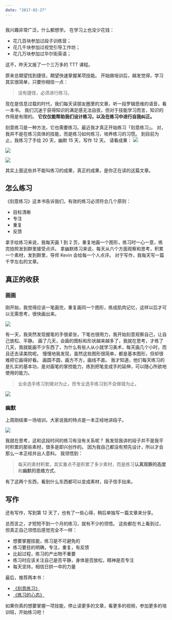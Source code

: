 ```yaml
---
date: "2017-02-27"
---
```


<img src="/_image/2017-02-27-21-45-51.jpg" alt="">

我兴趣非常广泛，什么都想学。
在学习上也没少花钱：

-   花几百块参加过段子训练营；
-   花几千块参加过视觉引导工作坊；
-   花几万块参加过华尔街英语；

这不，昨天又报了一个三万多的 TTT 课程。

原来总期望找到捷径，期望快速掌握某项技能。
开始做培训后，越发觉得，学习其实很简单，只要你相信一点：

> 没有捷径，必须进行练习。

现在是信息过载的时代，我们每天读朋友圈里的文章，听一段罗辑思维的语音，看一本书。
我们沉迷于获得知识的满足感无法自拔，但对于技能学习而言，知识的作用是有限的。
**它仅仅能帮助我们设计练习，以及在练习中进行自我纠正。**

刻意练习是一种方法，它也需要练习。最近我才真正开始练习「刻意练习」。
对，我并不是在练习具体的技能，而是练习如何练习，培养练习的习惯。
到目前为止，我练习了手绘 20 天，幽默 15 天，写作 12 天。
请看成果：
![](/_image/2017-02-27-21-22-03.jpg)

![](/_image/2017-02-27-21-25-52.jpg)

![](/_image/2017-02-27-21-28-51.jpg)

其实上面这些并不能叫练习的成果，真正的成果，是你正在读的这篇文章。

## 怎么练习

《刻意练习》这本书告诉我们，有效的练习必须符合几个原则：

-   目标清晰
-   专注
-   重复
-   反馈

拿手绘练习来说，我每天画 1 到 2 页，重复地画一个图形，练习时一心一意，练完拍照发到群里接受点评。
拿幽默练习来说，每天从六个方面观察和思考，积累一个素材，发到群里，导师 Kevin 会给每一个人点评。
对于写作，我每天写一篇千字左右的文章。

## 真正的收获

### 画画

刚开始，我觉得应该一笔画完，重复画同一个图形，练成肌肉记忆，这样以后才可以无需思考，很快画出来。

![](/_image/2017-02-27-21-36-57.jpg)

有一天，我突然发现握笔的手很紧张，下笔也很用力，我开始刻意观察自己，让自己放松、平静。
画了几天，会画的图标和形状越来越多了，我就在思考，才练了几天，我就能画不少东西了，为什么有些人从小就学习美术，每天画几个小时，而且还去读美院呢。
慢慢地我发现，虽然这些图形很简单，都是基本图形，但却很难把它画得好看。
画圆不圆，画方不方，画线不直。
我才知道，他们每天练习的是扎实的基本功，是对画笔的掌控能力，练到把笔变成手的延伸，可以随心所欲地使用的能力。

> 业余选手练习到做对为止，而专业选手练习到不会做错为止。

![](/_image/2017-02-27-22-08-32.jpg)

### 幽默

上周刚结束一场培训，大家说我的特点是一本正经地讲段子。

![](/_image/2017-02-27-21-45-51.jpg)

我就在思考，这和这段时间的练习有没有关系呢？
我发现我讲的段子并不是我平时积累的那些素材，很多是即兴创作的。
因为我自己都没有预先设计，所以才会那么一本正经并出人意料。
我领悟到：

> 每天的素材积累，其实重点不是积累了多少素材，而是练习**认真观察的态度**和**幽默的思维方式**。

有了这两个东西，看到什么东西都可以变成素材，段子信手拈来。

## 写作

还有写作，写到第 12 天了，也有了一些心得，稍后单独写一篇文章来分享。

总而言之，才短短不到一个月的练习，就有不少的领悟。
这些都在书上看到过，但真正自己领悟后感觉完全不一样：

-   想要掌握技能，练习是不可避免的
-   练习要目的明确，专注，重复，有反馈
-   比起过程，练习的产出物不重要
-   练习时应该关注自己是否平静，身体是否放松，精神是否专注
-   每天坚持，相信日拱一卒的力量

最后，推荐两本书：

-   [《刻意练习》](https://book.douban.com/subject/26895993/)
-   [《练习的心态》](https://book.douban.com/subject/26911425/)

如果你真的想要掌握一项技能，停止读更多的文章，看更多的视频，参加更多的培训班，开始练习吧！
